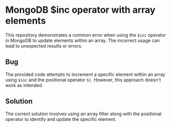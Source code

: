 # MongoDB $inc operator with array elements
This repository demonstrates a common error when using the `$inc` operator in MongoDB to update elements within an array. The incorrect usage can lead to unexpected results or errors.

## Bug
The provided code attempts to increment a specific element within an array using `$inc` and the positional operator `$[`. However, this approach doesn't work as intended.

## Solution
The correct solution involves using an array filter along with the positional operator to identify and update the specific element.